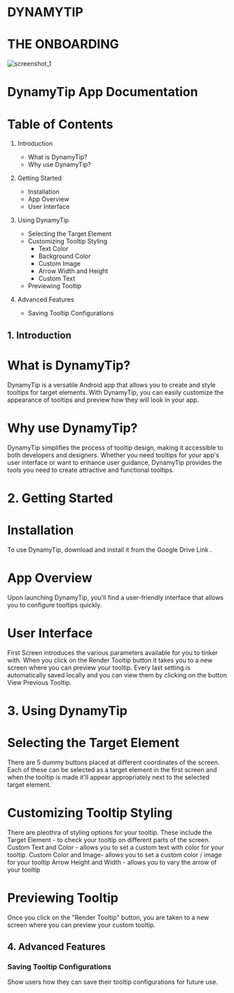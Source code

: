# DYNAMYTIP


# THE ONBOARDING

![screenshot_1](https://github.com/shikharr-ag/dynamic_tooltip_plotline/assets/52531507/97203aad-5956-430f-bdba-4822d8b9a6a9)





# DynamyTip App Documentation

# Table of Contents

1. Introduction
   - What is DynamyTip?
   - Why use DynamyTip?
   
2. Getting Started
   - Installation
   - App Overview
   - User Interface
   
3. Using DynamyTip
   - Selecting the Target Element
   - Customizing Tooltip Styling
      - Text Color
      - Background Color
      - Custom Image
      - Arrow Width and Height
      - Custom Text
   - Previewing Tooltip
   
4. Advanced Features
   - Saving Tooltip Configurations
  
   
## 1. Introduction

# What is DynamyTip?
DynamyTip is a versatile Android app that allows you to create and style tooltips for target elements. With DynamyTip, you can easily customize the appearance of tooltips and preview how they will look in your app.

# Why use DynamyTip?
DynamyTip simplifies the process of tooltip design, making it accessible to both developers and designers. Whether you need tooltips for your app's user interface or want to enhance user guidance, DynamyTip provides the tools you need to create attractive and functional tooltips.

# 2. Getting Started

# Installation
To use DynamyTip, download and install it from the Google Drive Link <Insert Link>.

# App Overview
Upon launching DynamyTip, you'll find a user-friendly interface that allows you to configure tooltips quickly.

# User Interface
First Screen introduces the various parameters available for you to tinker with.
When you click on the Render Tooltip button it takes you to a new screen where you can preview your tooltip.
Every last setting is automatically saved locally and you can view them by clicking on the button View Previous Tooltip.

# 3. Using DynamyTip

# Selecting the Target Element
There are 5 dummy buttons placed at different coordinates of the screen. 
Each of these can be selected as a target element in the first screen and when the tooltip is made it'll appear appropriately next to the selected target element.

# Customizing Tooltip Styling
There are pleothra of styling options for your tooltip.
These include the Target Element - to check your tooltip on different parts of the screen.
Custom Text and Color - allows you to set a custom text with color for your tooltip.
Custom Color and Image- allows you to set a custom color / image for your tooltip
Arrow Height and Width - allows you to vary the arrow of your tooltip

# Previewing Tooltip
Once you click on the "Render Tooltip" button, you are taken to a new screen where you can preview your custom tooltip.

## 4. Advanced Features

### Saving Tooltip Configurations
Show users how they can save their tooltip configurations for future use.


